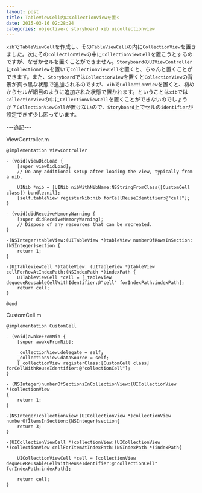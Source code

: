 ```yaml
---
layout: post
title: TableViewCell内にCollectionViewを置く
date: 2015-03-16 02:28:24
categories: objective-c storyboard xib uicollectionview
---
```

<p><code>xib</code>で<code>TableViewCell</code>を作成し、その<code>TableViewCell</code>の内に<code>CollectionView</code>を置きました。次にその<code>CollectionView</code>の中に<code>CollectionViewCell</code>を置こうとするのですが、なぜかセルを置くことができません。<code>Storyboard</code>の<code>UIViewController</code>に<code>CollectionView</code>を置いて<code>CollectionViewCell</code>を置くと、ちゃんと置くことができます。また、<code>Storyboard</code>では<code>CollectionView</code>を置くと<code>CollectionView</code>の背景が真っ黒な状態で追加されるのですが、<code>xib</code>で<code>CollectionView</code>を置くと、初めからセルが網目のように追加された状態で置かれます。ということは<code>xib</code>では<code>CollectionView</code>の中に<code>CollectionViewCell</code>を置くことができないのでしょうか？<code>CollectionViewCell</code>が置けないので、<code>Storyboard</code>上でセルの<code>identifier</code>が設定できず少し困っています。</p>

<p>---追記---</p>

<p>ViewController.m</p>

```
@implementation ViewController

- (void)viewDidLoad {
    [super viewDidLoad];
    // Do any additional setup after loading the view, typically from a nib.

    UINib *nib = [UINib nibWithNibName:NSStringFromClass([CustomCell class]) bundle:nil];
    [self.tableView registerNib:nib forCellReuseIdentifier:@"cell"];
}

- (void)didReceiveMemoryWarning {
    [super didReceiveMemoryWarning];
    // Dispose of any resources that can be recreated.
}

-(NSInteger)tableView:(UITableView *)tableView numberOfRowsInSection:(NSInteger)section {
    return 1;
}

-(UITableViewCell *)tableView: (UITableView *)tableView cellForRowAtIndexPath:(NSIndexPath *)indexPath {
    UITableViewCell *cell = [_tableView dequeueReusableCellWithIdentifier:@"cell" forIndexPath:indexPath];
    return cell;
}

@end
```

<p>CustomCell.m</p>

```
@implementation CustomCell

- (void)awakeFromNib {
    [super awakeFromNib];

    _collectionView.delegate = self;
    _collectionView.dataSource = self;
    [_collectionView registerClass:[CustomCell class] forCellWithReuseIdentifier:@"collectionCell"];
}

- (NSInteger)numberOfSectionsInCollectionView:(UICollectionView *)collectionView
{
    return 1;
}

-(NSInteger)collectionView:(UICollectionView *)collectionView numberOfItemsInSection:(NSInteger)section{
    return 3;
}

-(UICollectionViewCell *)collectionView:(UICollectionView *)collectionView cellForItemAtIndexPath:(NSIndexPath *)indexPath{

    UICollectionViewCell *cell = [collectionView dequeueReusableCellWithReuseIdentifier:@"collectionCell" forIndexPath:indexPath];

    return cell;
}
```
